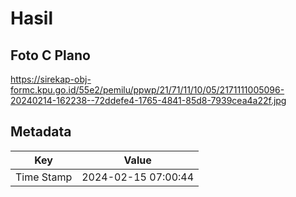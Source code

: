 # Hasil

## Foto C Plano

https://sirekap-obj-formc.kpu.go.id/55e2/pemilu/ppwp/21/71/11/10/05/2171111005096-20240214-162238--72ddefe4-1765-4841-85d8-7939cea4a22f.jpg


## Metadata

| Key        | Value               |
| ---------- | ------------------- |
| Time Stamp | 2024-02-15 07:00:44 |




